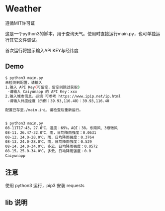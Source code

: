 # Weather

遵循MIT许可证

这是一个python3的脚本，用于查询天气。使用时直接运行main.py，也可单独运行其它文件调试。

首次运行将提示输入API KEY与经纬度

## Demo

``` bash
$ python3 main.py
未检测到配置，请输入
1.输入 API Key(可留空，留空则跳过获取)
 -请输入 Caiyunapp 的 API Key：xxx
2.输入城市信息，必填 可参考 https://www.ipip.net/ip.html
 -请输入纬度经度（示例：39.93,116.40）：39.93,116.40

配置已存至./main.ini，请检查后重新运行。


$ python3 main.py
08-11T17:43，27.0℃，湿度：69%，AQI：38，东南风、3级微风
08-11，26.47-32.0℃，雨，日均降雨强度：0.0631
08-12，24.0-28.0℃，雨，日均降雨强度：0.3764
08-13，24.0-28.0℃，雨，日均降雨强度：0.529
08-14，24.0-34.0℃，多云，日均降雨强度：0.0572
08-15，25.0-34.0℃，多云，日均降雨强度：0.0
Caiyunapp

```

## 注意

使用 python3 运行，pip3 安装 requests

## lib 说明